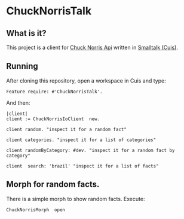 # ChuckNorrisTalk

## What is it?

This project is a client for [Chuck Norris Api](https://api.chucknorris.io/) written in [Smalltalk (Cuis)](https://github.com/Cuis-Smalltalk/Cuis-Smalltalk-Dev).

## Running
After cloning this repository, open a workspace in Cuis and type:

```Smalltalk 
Feature require: #'ChuckNorrisTalk'. 
```

And then:

```Smalltalk
|client|
client := ChuckNorrisIoClient  new.

client random. "inspect it for a random fact"

client categories. "inspect it for a list of categories"

client randomByCategory: #dev. "inspect it for a random fact by category"

client  search: 'brazil' "inspect it for a list of facts"
```

## Morph for random facts.
There is a simple morph to show random facts. Execute:

```Smalltalk
ChuckNorrisMorph  open 
```
